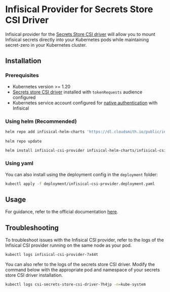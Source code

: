 # Infisical Provider for Secrets Store CSI Driver

Infisical provider for the [Secrets Store CSI driver](https://github.com/kubernetes-sigs/secrets-store-csi-driver) will allow you to mount Infisical secrets directly into your Kubernetes pods while maintaining secret-zero in your Kubernetes cluster.

## Installation

### Prerequisites

* Kubernetes version >= 1.20
* [Secrets store CSI driver](https://secrets-store-csi-driver.sigs.k8s.io/getting-started/installation.html) installed with `tokenRequests` audience configured
* Kubernetes service account configured for [native authentication](https://infisical.com/docs/documentation/platform/identities/kubernetes-auth) with Infisical

### Using helm (Recommended)
```bash
helm repo add infisical-helm-charts 'https://dl.cloudsmith.io/public/infisical/helm-charts/helm/charts' 
  
helm repo update

helm install infisical-csi-provider infisical-helm-charts/infisical-csi-provider
```

### Using yaml

You can also install using the deployment config in the `deployment` folder:

```bash
kubectl apply -f deployment/infisical-csi-provider.deployment.yaml
```

## Usage
For guidance, refer to the official documentation [here](https://infisical.com/docs/integrations/platforms/kubernetes-csi).

## Troubleshooting

To troubleshoot issues with the Infisical CSI provider, refer to the logs of the Infisical CSI provider running on the same node as your pod.

  ```bash
  kubectl logs infisical-csi-provider-7x44t
  ```

You can also refer to the logs of the secrets store CSI driver. Modify the command below with the appropriate pod and namespace of your secrets store CSI driver installation.

  ```bash
  kubectl logs csi-secrets-store-csi-driver-7h4jp -n=kube-system
  ```

